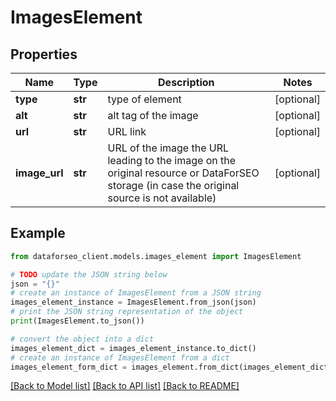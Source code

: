 # ImagesElement


## Properties

Name | Type | Description | Notes
------------ | ------------- | ------------- | -------------
**type** | **str** | type of element | [optional] 
**alt** | **str** | alt tag of the image | [optional] 
**url** | **str** | URL link | [optional] 
**image_url** | **str** | URL of the image the URL leading to the image on the original resource or DataForSEO storage (in case the original source is not available) | [optional] 

## Example

```python
from dataforseo_client.models.images_element import ImagesElement

# TODO update the JSON string below
json = "{}"
# create an instance of ImagesElement from a JSON string
images_element_instance = ImagesElement.from_json(json)
# print the JSON string representation of the object
print(ImagesElement.to_json())

# convert the object into a dict
images_element_dict = images_element_instance.to_dict()
# create an instance of ImagesElement from a dict
images_element_form_dict = images_element.from_dict(images_element_dict)
```
[[Back to Model list]](../README.md#documentation-for-models) [[Back to API list]](../README.md#documentation-for-api-endpoints) [[Back to README]](../README.md)


